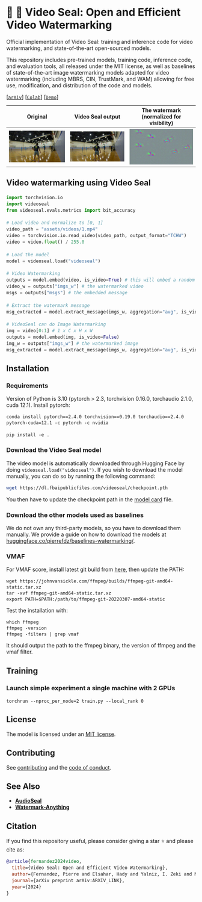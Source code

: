 # :movie_camera: :seal: Video Seal: Open and Efficient Video Watermarking


Official implementation of Video Seal: training and inference code for video watermarking, and state-of-the-art open-sourced models.

This repository includes pre-trained models, training code, inference code, and evaluation tools, all released under the MIT license, as well as baselines of state-of-the-art image watermarking models adapted for video watermarking (including MBRS, CIN, TrustMark, and WAM) allowing for free use, modification, and distribution of the code and models. 
<!-- Our approach leverages temporal watermark propagation, a novel technique that converts any image watermarking model into an efficient video watermarking model, eliminating the need to watermark every frame in a video. We also propose a multistage training regimen that includes image pre-training, hybrid post-training, and extractor fine-tuning, supplemented with a range of differentiable augmentations. 
-->

[[`arXiv`](https://arxiv.org/abs/ARXIV_LINK)]
[[`Colab`](https://colab.research.google.com/github/facebookresearch/videoseal/blob/main/notebooks/colab.ipynb)]
[[`Demo`](https://aidemos.meta.com/videoseal)]

| Original | Video Seal output | The watermark (normalized for visibility)|
|---|---|---|
| <img src="./.github/_README_/1.gif" alt="example GIF" style="max-width: 100%; height: auto;"> | <img src="./.github/_README_/1_wm.gif" alt="example GIF" style="max-width: 100%; height: auto;"> | <img src="./.github/_README_/1_diff.gif" alt="example GIF" style="max-width: 100%; height: auto;"> |


## Video watermarking using Video Seal  

```python
import torchvision.io
import videoseal
from videoseal.evals.metrics import bit_accuracy

# Load video and normalize to [0, 1]
video_path = "assets/videos/1.mp4"
video = torchvision.io.read_video(video_path, output_format="TCHW")
video = video.float() / 255.0

# Load the model
model = videoseal.load("videoseal")

# Video Watermarking
outputs = model.embed(video, is_video=True) # this will embed a random msg
video_w = outputs["imgs_w"] # the watermarked video
msgs = outputs["msgs"] # the embedded message

# Extract the watermark message
msg_extracted = model.extract_message(imgs_w, aggregation="avg", is_video=True)

# VideoSeal can do Image Watermarking
img = video[0:1] # 1 x C x H x W
outputs = model.embed(img, is_video=False)
img_w = outputs["imgs_w"] # the watermarked image
msg_extracted = model.extract_message(imgs_w, aggregation="avg", is_video=False)
```



## Installation

### Requirements

Version of Python is 3.10 (pytorch > 2.3, torchvision 0.16.0, torchaudio 2.1.0, cuda 12.1).
Install pytorch:

```
conda install pytorch==2.4.0 torchvision==0.19.0 torchaudio==2.4.0 pytorch-cuda=12.1 -c pytorch -c nvidia

pip install -e . 
```

### Download the Video Seal model

The video model is automatically downloaded through Hugging Face by doing `videoseal.load("videoseal")`.
If you wish to download the model manually, you can do so by running the following command:
```bash
wget https://dl.fbaipublicfiles.com/videoseal/checkpoint.pth
```
You then have to update the checkpoint path in the [model card](videoseal/cards/videoseal.yaml) file.

### Download the other models used as baselines

We do not own any third-party models, so you have to download them manually.
We provide a guide on how to download the models at [huggingface.co/pierrefdz/baselines-watermarking/](https://huggingface.co/pierrefdz/baselines-watermarking).

### VMAF

For VMAF score, install latest git build from [here](https://johnvansickle.com/ffmpeg/builds), then update the PATH:

```
wget https://johnvansickle.com/ffmpeg/builds/ffmpeg-git-amd64-static.tar.xz
tar -xvf ffmpeg-git-amd64-static.tar.xz 
export PATH=$PATH:/path/to/ffmpeg-git-20220307-amd64-static
```

Test the installation with:
```
which ffmpeg
ffmpeg -version
ffmpeg -filters | grep vmaf
```
It should output the path to the ffmpeg binary, the version of ffmpeg and the vmaf filter.




## Training


### Launch simple experiment a single machine with 2 GPUs 

```
torchrun --nproc_per_node=2 train.py --local_rank 0  
```





## License

The model is licensed under an [MIT license](LICENSE).

## Contributing

See [contributing](.github/CONTRIBUTING.md) and the [code of conduct](.github/CODE_OF_CONDUCT.md).

## See Also

- [**AudioSeal**](https://github.com/facebookresearch/audioseal)
- [**Watermark-Anything**](https://github.com/facebookresearch/watermark-anything/)

## Citation

If you find this repository useful, please consider giving a star :star: and please cite as:

```bibtex
@article{fernandez2024video,
  title={Video Seal: Open and Efficient Video Watermarking},
  author={Fernandez, Pierre and Elsahar, Hady and Yalniz, I. Zeki and Mourachko, Alexandre},
  journal={arXiv preprint arXiv:ARXIV_LINK},
  year={2024}
}